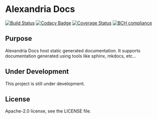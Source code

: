 # Alexandria Docs

[![Build Status](https://travis-ci.org/srtab/alexandriadocs.svg?branch=master)](https://travis-ci.org/srtab/alexandriadocs)
[![Codacy Badge](https://api.codacy.com/project/badge/Grade/f3ff11fbcbdd4ef1ade40d8033e7642f)](https://www.codacy.com/app/srtabs/alexandriadocs?utm_source=github.com&amp;utm_medium=referral&amp;utm_content=srtab/alexandriadocs&amp;utm_campaign=Badge_Grade)
[![Coverage Status](https://coveralls.io/repos/github/srtab/alexandriadocs/badge.svg?branch=master)](https://coveralls.io/github/srtab/alexandriadocs?branch=master)
[![BCH compliance](https://bettercodehub.com/edge/badge/srtab/alexandriadocs?branch=master)](https://bettercodehub.com/)

## Purpose
Alexandria Docs host static generated documentation. It supports documentation generated using tools like sphinx, mkdocs, etc...

## Under Development
This project is still under development.

## License
Apache-2.0 license, see the LICENSE file.
